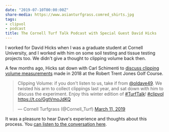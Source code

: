 ```yaml
---
date: "2019-07-10T00:00:00Z"
share-media: https://www.asianturfgrass.comred_shirts.jpg
tags:
- clipvol
- podcast
title: The Cornell Turf Talk Podcast with Special Guest David Hicks
---
```


I worked for David Hicks when I was a graduate student at Cornell University, and I worked with him on some soil testing and tissue testing projects too. We didn't give a thought to clipping volume back then. 

A few months ago, Hicks sat down with Carl Schimenti to [discuss clipping volume measurements](https://twitter.com/Cornell_Turf/status/1105075497271205888) made in 2018 at the Robert Trent Jones Golf Course.

<blockquote class="twitter-tweet" data-lang="en"><p lang="en" dir="ltr">Clipping Volume: if you don&#39;t listen to us, take if from <a href="https://twitter.com/oldave49?ref_src=twsrc%5Etfw">@oldave49</a>. We twisted his arm to collect clippings last year, and sat down with him to discuss the experiment. Enjoy this winter edition of <a href="https://twitter.com/hashtag/TurfTalk?src=hash&amp;ref_src=twsrc%5Etfw">#TurfTalk</a>! <a href="https://twitter.com/hashtag/clipvol?src=hash&amp;ref_src=twsrc%5Etfw">#clipvol</a> <a href="https://t.co/GgtVmoJdKQ">https://t.co/GgtVmoJdKQ</a></p>&mdash; Cornell Turfgrass (@Cornell_Turf) <a href="https://twitter.com/Cornell_Turf/status/1105075497271205888?ref_src=twsrc%5Etfw">March 11, 2019</a></blockquote>
<script async src="https://platform.twitter.com/widgets.js" charset="utf-8"></script>

It was a pleasure to hear Dave's experience and thoughts about this process. You [can listen to the conversation here](http://www.hort.cornell.edu/turf/podcast/turf-talk20190310.mp3).
